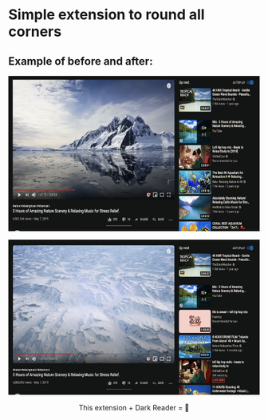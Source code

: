 # Simple extension to round all corners
## Example of before and after:

<p align="center">
 <img width="663" height="311" src="before.png">
</p>

<p align="center">
 <img width="663" height="311" src="after.png">
</p>

<p align="center">
 This extension + Dark Reader = 💙
</p>
